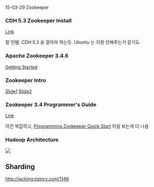 15-03-29 Zookeeper

### CDH 5.3 Zookeeper Install

[Link](http://www.cloudera.com/content/cloudera/en/documentation/core/latest/topics/cdh_ig_zookeeper_package_install.html)

잘 안됌. CDH 5.3 을 깔아야 하는듯. Ubuntu 는 지원 안해주는거 같기도

### Apache Zookeeper 3.4.6

[Getting Started](http://zookeeper.apache.org/doc/r3.4.6/zookeeperStarted.html)

### Zookeeper Intro

[Slide1](http://pt.slideshare.net/junkwanglee94/ss-26920698?related=1)
[Slide2](http://pt.slideshare.net/madvirus/zookeeper-34888385?related=2)

### Zookeeper 3.4 Programmer's Guide

[Link](http://zookeeper.apache.org/doc/trunk/zookeeperProgrammers.html)

이건 복잡하고, [Programming Zookeeper Quick Start](https://cwiki.apache.org/confluence/display/ZOOKEEPER/Tutorial) 이걸 보는게 더 나음

### Hadoop Architecture

![](http://www.infoq.com/resource/news/2013/02/Pivotal-HD-SQL-Hadoop/en/resources/Pivotal1.png)

## Sharding

http://jacking.tistory.com/1146
